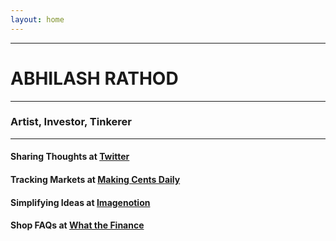 ```yaml
---
layout: home
---
```

---
# ABHILASH RATHOD
---
### Artist, Investor, Tinkerer

---

#### Sharing Thoughts at [Twitter](https://twitter.com/home)

#### Tracking Markets at [Making Cents Daily](https://makingcentsdaily.substack.com/)

#### Simplifying Ideas at [Imagenotion](https://imagenotion.substack.com/)

#### Shop FAQs at [What the Finance](https://app.gumroad.com/dashboard)
